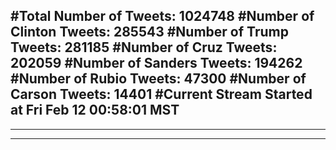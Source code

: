 #Total Number of Tweets: 1024748 
#Number of Clinton Tweets: 285543
#Number of Trump Tweets: 281185
#Number of Cruz Tweets: 202059
#Number of Sanders Tweets: 194262
#Number of Rubio Tweets: 47300
#Number of Carson Tweets: 14401
#Current Stream Started at Fri Feb 12 00:58:01 MST
---
---
---
